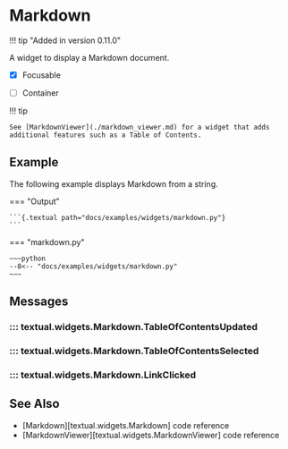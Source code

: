 # Markdown

!!! tip "Added in version 0.11.0"

A widget to display a Markdown document.

- [x] Focusable
- [ ] Container


!!! tip

    See [MarkdownViewer](./markdown_viewer.md) for a widget that adds additional features such as a Table of Contents.

## Example

The following example displays Markdown from a string.

=== "Output"

    ```{.textual path="docs/examples/widgets/markdown.py"}
    ```

=== "markdown.py"

    ~~~python
    --8<-- "docs/examples/widgets/markdown.py"
    ~~~

## Messages

### ::: textual.widgets.Markdown.TableOfContentsUpdated

### ::: textual.widgets.Markdown.TableOfContentsSelected

### ::: textual.widgets.Markdown.LinkClicked


## See Also

* [Markdown][textual.widgets.Markdown] code reference
* [MarkdownViewer][textual.widgets.MarkdownViewer] code reference
